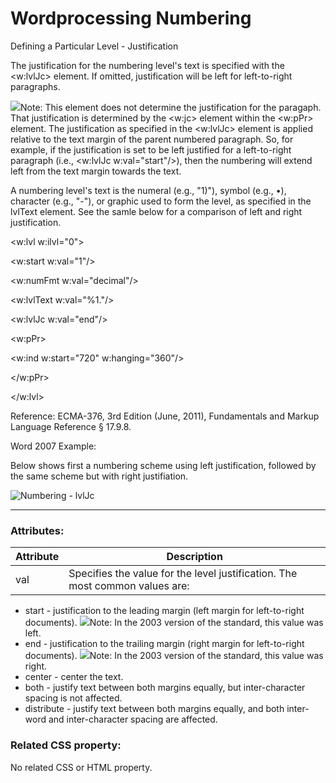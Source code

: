 # Wordprocessing Numbering

Defining a Particular Level - Justification

The justification for the numbering level's text is specified with the <w:lvlJc> element. If omitted, justification will be left for left-to-right paragraphs.

![](images/note.png)Note: This element does not determine the justification for the paragaph. That justification is determined by the <w:jc> element within the <w:pPr> element. The justification as specified in the <w:lvlJc> element is applied relative to the text margin of the parent numbered paragraph. So, for example, if the justification is set to be left justified for a left-to-right paragraph (i.e., <w:lvlJc w:val="start"/>), then the numbering will extend left from the text margin towards the text.

A numbering level's text is the numeral (e.g., "1)"), symbol (e.g., •), character (e.g., "-"), or graphic used to form the level, as specified in the lvlText element. See the samle below for a comparison of left and right justification.

<w:lvl w:ilvl="0">

<w:start w:val="1"/>

<w:numFmt w:val="decimal"/>

<w:lvlText w:val="%1."/>

<w:lvlJc w:val="end"/>

<w:pPr>

<w:ind w:start="720" w:hanging="360"/>

</w:pPr>

</w:lvl>

Reference: ECMA-376, 3rd Edition (June, 2011), Fundamentals and Markup Language Reference § 17.9.8.

Word 2007 Example:

Below shows first a numbering scheme using left justification, followed by the same scheme but with right justifiation.

![Numbering - lvlJc](images\wp-numbering-lvlJc-1.gif)

---

### Attributes:

| Attribute | Description                                                                  |
| --------- | ---------------------------------------------------------------------------- |
| val       | Specifies the value for the level justification. The most common values are: |

- start \- justification to the leading margin (left margin for left-to-right documents). ![](images/versionConflict3.png)Note: In the 2003 version of the standard, this value was left.
- end \- justification to the trailing margin (right margin for left-to-right documents). ![](images/versionConflict3.png)Note: In the 2003 version of the standard, this value was right.
- center \- center the text.
- both \- justify text between both margins equally, but inter-character spacing is not affected.
- distribute \- justify text between both margins equally, and both inter-word and inter-character spacing are affected.

### Related CSS property:

No related CSS or HTML property.
